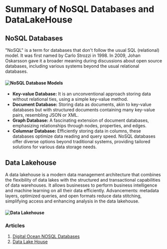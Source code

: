 # Summary of NoSQL Databases and DataLakeHouse

## NoSQL Databases
"NoSQL" is a term for databases that don't follow the usual SQL (relational) model. It was first named by Carlo Strozzi in 1998. 
In 2009, Johan Oskarsson gave it a broader meaning during discussions about open source databases, including various systems beyond the usual relational databases.
#### ![NoSQL Database Models](https://media.geeksforgeeks.org/wp-content/uploads/20220405112418/NoSQLDatabases.jpg)
- **Key-value Database:** It is an unconventional approach storing data without relational ties, using a simple key-value method.
- **Document Database:** Storing data as documents, akin to key-value databases but with structured documents containing many key-value pairs, resembling JSON or XML.
- **Graph Database:** A fascinating extension of document databases, emphasizing relationships through nodes, properties, and edges.
- **Columnar Database:** Efficiently storing data in columns, these databases optimize data reading and query speed.
NoSQL databases offer diverse options beyond traditional systems, providing tailored solutions for various data storage needs.

## Data Lakehouse
A data lakehouse is a modern data management architecture that combines the flexibility of data lakes with the structured and transactional capabilities of data warehouses. 
It allows businesses to perform business intelligence and machine learning on all their data efficiently.
Advancements: metadata layers, optimized queries, and open formats reduce data stitching, simplifying access and enhancing analysis in the data lakehouse.
#### ![Data Lakehouse](https://www.oracle.com/a/ocom/img/rc24-data-lakehouse.jpg)

### Articles
1. [Digital Ocean NOSQL Databases](https://www.digitalocean.com/community/tutorials/a-comparison-of-nosql-database-management-systems-and-models)
2. [Data Lake House](https://www.databricks.com/glossary/data-lakehouse)
